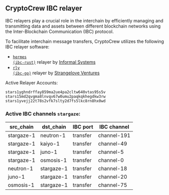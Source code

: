 ## CryptoCrew IBC relayer
IBC relayers play a crucial role in the interchain by efficiently managing and transmitting data and assets between different blockchain networks using the Inter-Blockchain Communication (IBC) protocol.

To facilitate interchain message transfers, CryptoCrew utilizes the following IBC relayer software: 
- <a href="https://github.com/informalsystems/hermes"><code>hermes (ibc-rust)</code></a> relayer by [Informal Systems](https://github.com/informalsystems)
- <a href="https://github.com/cosmos/relayer"><code>rly (ibc-go)</code></a> relayer by [Strangelove Ventures](https://github.com/strangelove-ventures)

Active Relayer Accounts:
```
stars1yghndrffay859ma2ue4pa2cltw640vtas95s5v
stars15md2qvgma8lnvqv67w0umu2paqkqkhegdkw3rw
stars1yvejj22t78s2vfk7slty2d7fs5lkc8rn8hx0wd
```

### Active IBC channels `stargaze`:
| src_chain | dst_chain | IBC port | IBC channel |
| --------------- | --------------- | ------------ | ------------------- |
| stargaze-1 | neutron-1 | transfer | channel-191 |
| stargaze-1 | kaiyo-1 | transfer | channel-49 |
| stargaze-1 | juno-1 | transfer | channel-5 |
| stargaze-1 | osmosis-1 | transfer | channel-0 |
| neutron-1 | stargaze-1 | transfer | channel-18 |
| juno-1 | stargaze-1 | transfer | channel-20 |
| osmosis-1 | stargaze-1 | transfer | channel-75 |